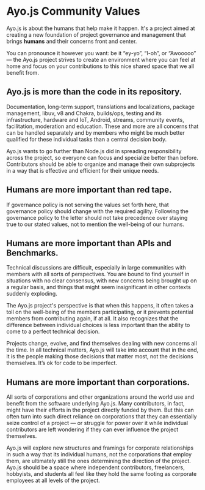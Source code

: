 # Ayo.js Community Values

Ayo.js is about the humans that help make it happen. It's a project aimed at
creating a new foundation of project governance and management that brings
**humans** and their concerns front and center.

You can pronounce it however you want: be it “ey-yo”, “I-oh”, or “Awooooo” — the
Ayo.js project strives to create an environment where you can feel at home and
focus on your contributions to this nice shared space that we all benefit from.

## Ayo.js is more than the code in its repository.

Documentation, long-term support, translations and localizations,
package management, libuv, v8 and Chakra, builds/ops, testing and its
infrastructure, hardware and IoT, Android, streams, community events,
facilitation, moderation and education. These and more are all concerns that
can be handled separately and by members who might be much better qualified
for these individual tasks than a central decision body.

Ayo.js wants to go further than Node.js did in spreading responsibility across
the project, so everyone can focus and specialize better than before.
Contributors should be able to organize and manage their own subprojects
in a way that is effective and efficient for their unique needs.

## Humans are more important than red tape.

If governance policy is not serving the values set forth here, that governance
policy should change with the required agility. Following the governance policy
to the letter should not take precedence over staying true to our stated values,
not to mention the well-being of our humans.

## Humans are more important than APIs and Benchmarks.

Technical discussions are difficult, especially in large communities with
members with all sorts of perspectives. You are bound to find yourself in
situations with no clear consensus, with new concerns being brought up
on a regular basis, and things that might seem insignificant in other
contexts suddenly exploding.

The Ayo.js project's perspective is that when this happens, it often takes a
toll on the well-being of the members participating, or it prevents potential
members from contributing again, if at all. It also recognizes that the
difference between individual choices is less important than the ability to
come to a perfect technical decision.

Projects change, evolve, and find themselves dealing with new concerns all the
time. In all technical matters, Ayo.js will take into account that in the end,
it is the people making those decisions that matter most, not the decisions
themselves. It’s ok for code to be imperfect.

## Humans are more important than corporations.

All sorts of corporations and other organizations around the world use and
benefit from the software underlying Ayo.js. Many contributors, in fact, might
have their efforts in the project directly funded by them. But this can often
turn into such direct reliance on corporations that they can essentially seize
control of a project — or struggle for power over it while individual
contributors are left wondering if they can ever influence the project
themselves.

Ayo.js will explore new structures and framings for corporate relationships
in such a way that its individual humans, not the corporations that employ them,
are ultimately still the ones determining the direction of the project.
Ayo.js should be a space where independent contributors, freelancers, hobbyists,
and students all feel like they hold the same footing as corporate employees
at all levels of the project.
